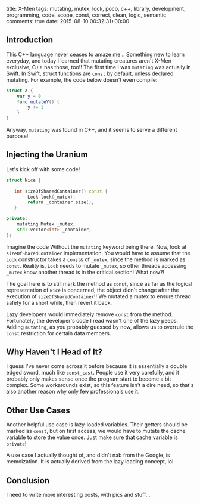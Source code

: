 title: X-Men
tags: mutating, mutex, lock, poco, c++, library, development, programming, code, scope, const, correct, clean, logic, semantic
comments: true
date: 2015-08-10 00:32:31+00:00

## Introduction

This C++ language never ceases to amaze me .. Something new to learn everyday, and today I learned that mutating creatures aren't X-Men exclusive, C++ has those, too!! The first time I was `mutating` was actually in Swift. In Swift, struct functions are `const` by default, unless declared mutating. For example, the code below doesn't even compile:

```swift
struct X { 
    var y = 0 
    func mutateY() { 
        y += 1 
    } 
} 
```

Anyway, `mutating` was found in C++, and it seems to serve a different purpose!

## Injecting the Uranium

Let's kick off with some code!

```cpp
struct Nice {
   
   int sizeOfSharedContainer() const {
        Lock lock(_mutex);
        return _container.size();
   }

private:
    mutating Mutex _mutex;
    std::vector<int> _container;
};
```

Imagine the code Without the `mutating` keyword being there. Now, look at `sizeOfSharedContainer` implementation. You would have to assume that the `Lock` constructor takes a `const&` of `_mutex`, since the method is marked as `const`. Reality is, `Lock` needs to mutate `_mutex`, so other threads accessing `_mutex` know another thread is in the critical section! What now?!

The goal here is to still mark the method as `const`, since as far as the logical representation of `Nice` is concerned, the object didn't change after the execution of `sizeOfSharedContainer`!! We mutated a mutex to ensure thread safety for a short while, then revert it back.

Lazy developers would immediately remove `const` from the method. Fortunately, the developer's code I read wasn't one of the lazy peeps. Adding `mutating`, as you probably guessed by now, allows us to overrule the `const` restriction for certain data members.

## Why Haven't I Head of It?

I guess I've never come across it before because it is essentially a double edged sword, much like `const_cast`. People use it very carefully, and it probably only makes sense once the program start to become a bit complex. Some workarounds exist, so this feature isn't a dire need, so that's also another reason why only few professionals use it.

## Other Use Cases

Another helpful use case is lazy-loaded variables. Their getters should be marked as `const`, but on first access, we would have to mutate the cache variable to store the value once. Just make sure that cache variable is `private`!

A use case I actually thought of, and didn't nab from the Google, is memoization. It is actually derived from the lazy loading concept, lol.

## Conclusion

I need to write more interesting posts, with pics and stuff...
